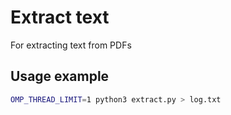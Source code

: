 # Extract text

For extracting text from PDFs

## Usage example

``` bash
OMP_THREAD_LIMIT=1 python3 extract.py > log.txt
```
